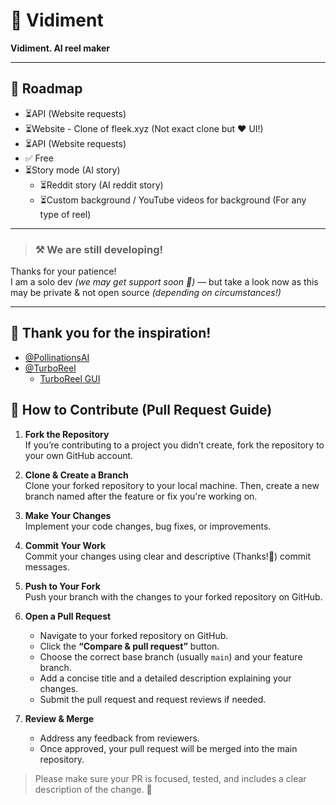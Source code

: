# 🌟 Vidiment  
**Vidiment. AI reel maker**

---

## 📍 Roadmap
- ⏳API (Website requests)  
- ⏳Website  - Clone of fleek.xyz (Not exact clone but ❤️ UI!)
- ⏳API (Website requests)  
- ✅ Free  
- ⏳Story mode (AI story)  
  - ⏳Reddit story (AI reddit story)  
  - ⏳Custom background / YouTube videos for background (For any type of reel)  

---

> ### ⚒️ We are still developing!  
Thanks for your patience!  
I am a solo dev *(we may get support soon 🤞)* — but take a look now as this may be private & not open source *(depending on circumstances!)*

---

## 🙏 Thank you for the inspiration!
- [@PollinationsAI](https://github.com/pollinations/pollinations)  
- [@TurboReel](https://github.com/TurboReel/mediachain)  
  - [TurboReel GUI](https://github.com/TurboReel/turboreel-GUI-v1)


## 🔧 How to Contribute (Pull Request Guide)

1. **Fork the Repository**  
   If you’re contributing to a project you didn’t create, fork the repository to your own GitHub account.

2. **Clone & Create a Branch**  
   Clone your forked repository to your local machine. Then, create a new branch named after the feature or fix you're working on.

3. **Make Your Changes**  
   Implement your code changes, bug fixes, or improvements.

4. **Commit Your Work**  
   Commit your changes using clear and descriptive (Thanks!🙏) commit messages.

5. **Push to Your Fork**  
   Push your branch with the changes to your forked repository on GitHub.

6. **Open a Pull Request**  
   - Navigate to your forked repository on GitHub.  
   - Click the **“Compare & pull request”** button.  
   - Choose the correct base branch (usually `main`) and your feature branch.  
   - Add a concise title and a detailed description explaining your changes.  
   - Submit the pull request and request reviews if needed.

7. **Review & Merge**  
   - Address any feedback from reviewers.  
   - Once approved, your pull request will be merged into the main repository.

> Please make sure your PR is focused, tested, and includes a clear description of the change. 🙏
